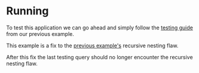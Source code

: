 # Running
To test this application we can go ahead and simply follow the [testing guide](../../../../../../web-services/39_rest_hello_world.md) from our previous example.

This example is a fix to the [previous example's](../../../entity/entity-relationships/example/running/running.md) recursive nesting flaw.

After this fix the last testing query should no longer encounter the recursive nesting flaw.